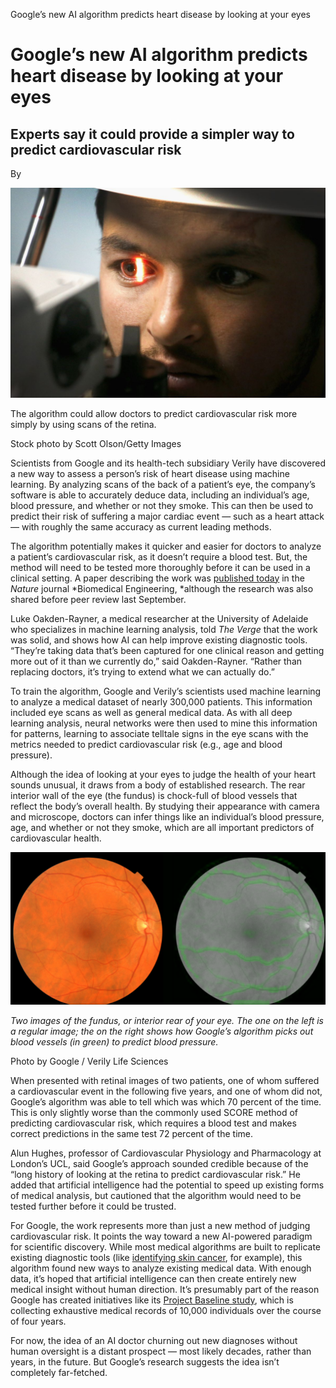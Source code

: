 Google’s new AI algorithm predicts heart disease by looking at your eyes

# Google’s new AI algorithm predicts heart disease by looking at your eyes

## Experts say it could provide a simpler way to predict cardiovascular risk

By

![480302297.jpg.0.jpg](../_resources/25a4d3ed0ff22798ef5970e7e3f6814d.jpg)

The algorithm could allow doctors to predict cardiovascular risk more simply by using scans of the retina.

 Stock photo by Scott Olson/Getty Images

Scientists from Google and its health-tech subsidiary Verily have discovered a new way to assess a person’s risk of heart disease using machine learning. By analyzing scans of the back of a patient’s eye, the company’s software is able to accurately deduce data, including an individual’s age, blood pressure, and whether or not they smoke. This can then be used to predict their risk of suffering a major cardiac event — such as a heart attack — with roughly the same accuracy as current leading methods.

The algorithm potentially makes it quicker and easier for doctors to analyze a patient’s cardiovascular risk, as it doesn’t require a blood test. But, the method will need to be tested more thoroughly before it can be used in a clinical setting. A paper describing the work was [published today](https://www.nature.com/articles/s41551-018-0195-0) in the *Nature* journal *Biomedical Engineering, *although the research was also shared before peer review last September.

Luke Oakden-Rayner, a medical researcher at the University of Adelaide who specializes in machine learning analysis, told *The Verge* that the work was solid, and shows how AI can help improve existing diagnostic tools. “They’re taking data that’s been captured for one clinical reason and getting more out of it than we currently do,” said Oakden-Rayner. “Rather than replacing doctors, it’s trying to extend what we can actually do.”

To train the algorithm, Google and Verily’s scientists used machine learning to analyze a medical dataset of nearly 300,000 patients. This information included eye scans as well as general medical data. As with all deep learning analysis, neural networks were then used to mine this information for patterns, learning to associate telltale signs in the eye scans with the metrics needed to predict cardiovascular risk (e.g., age and blood pressure).

Although the idea of looking at your eyes to judge the health of your heart sounds unusual, it draws from a body of established research. The rear interior wall of the eye (the fundus) is chock-full of blood vessels that reflect the body’s overall health. By studying their appearance with camera and microscope, doctors can infer things like an individual’s blood pressure, age, and whether or not they smoke, which are all important predictors of cardiovascular health.

![fundus_images.png](../_resources/625836a45c1b638e25405998b1b79eff.png)

*Two images of the fundus, or interior rear of your eye. The one on the left is a regular image; the on the right shows how Google’s algorithm picks out blood vessels (in green) to predict blood pressure.*

 Photo by Google / Verily Life Sciences

When presented with retinal images of two patients, one of whom suffered a cardiovascular event in the following five years, and one of whom did not, Google’s algorithm was able to tell which was which 70 percent of the time. This is only slightly worse than the commonly used SCORE method of predicting cardiovascular risk, which requires a blood test and makes correct predictions in the same test 72 percent of the time.

Alun Hughes, professor of Cardiovascular Physiology and Pharmacology at London’s UCL, said Google’s approach sounded credible because of the “long history of looking at the retina to predict cardiovascular risk.” He added that artificial intelligence had the potential to speed up existing forms of medical analysis, but cautioned that the algorithm would need to be tested further before it could be trusted.

For Google, the work represents more than just a new method of judging cardiovascular risk. It points the way toward a new AI-powered paradigm for scientific discovery. While most medical algorithms are built to replicate existing diagnostic tools (like [identifying skin cancer](https://www.theverge.com/2017/1/26/14396500/ai-skin-cancer-detection-stanford-university), for example), this algorithm found new ways to analyze existing medical data. With enough data, it’s hoped that artificial intelligence can then create entirely new medical insight without human direction. It’s presumably part of the reason Google has created initiatives like its [Project Baseline study](https://www.theverge.com/2017/4/19/15349284/alphabet-verily-google-x-project-baseline-medical-data), which is collecting exhaustive medical records of 10,000 individuals over the course of four years.

For now, the idea of an AI doctor churning out new diagnoses without human oversight is a distant prospect — most likely decades, rather than years, in the future. But Google’s research suggests the idea isn’t completely far-fetched.